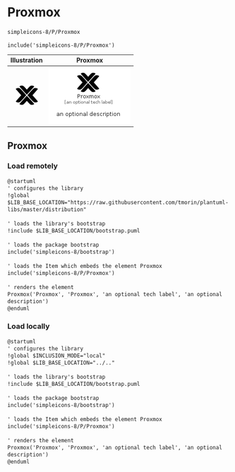 # Proxmox


```text
simpleicons-8/P/Proxmox
```

```text
include('simpleicons-8/P/Proxmox')
```



| Illustration | Proxmox |
| :---: | :---: |
| ![illustration for Illustration](../../simpleicons-8/P/Proxmox.png) | ![illustration for Proxmox](../../simpleicons-8/P/Proxmox.Local.png) |




## Proxmox

### Load remotely
```plantuml
@startuml
' configures the library
!global $LIB_BASE_LOCATION="https://raw.githubusercontent.com/tmorin/plantuml-libs/master/distribution"

' loads the library's bootstrap
!include $LIB_BASE_LOCATION/bootstrap.puml

' loads the package bootstrap
include('simpleicons-8/bootstrap')

' loads the Item which embeds the element Proxmox
include('simpleicons-8/P/Proxmox')

' renders the element
Proxmox('Proxmox', 'Proxmox', 'an optional tech label', 'an optional description')
@enduml
```

### Load locally
```plantuml
@startuml
' configures the library
!global $INCLUSION_MODE="local"
!global $LIB_BASE_LOCATION="../.."

' loads the library's bootstrap
!include $LIB_BASE_LOCATION/bootstrap.puml

' loads the package bootstrap
include('simpleicons-8/bootstrap')

' loads the Item which embeds the element Proxmox
include('simpleicons-8/P/Proxmox')

' renders the element
Proxmox('Proxmox', 'Proxmox', 'an optional tech label', 'an optional description')
@enduml
```


